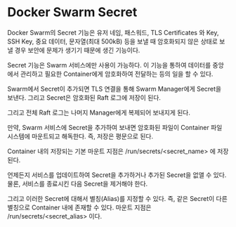 # Docker Swarm Secret

Docker Swarm의 Secret 기능은 유저 네임, 패스워드, TLS Certificates 와 Key, SSH Key, 중요 데이터, 문자열(최대 500kB) 등을 보낼 때 암호화되지 않은 상태로 보낼 경우 보안에 문제가 생기기 때문에 생긴 기능이다.

Secret 기능은 Swarm 서비스에만 사용이 가능하다. 이 기능을 통하여 데이터를 중앙에서 관리하고 필요한 Container에게 암호화하여 전달하는 등의 일을 할 수 있다.

Swarm에서 Secret이 추가되면 TLS 연결을 통해 Swarm Manager에게 Secret을 보낸다. 그리고 Secret은 암호화된 Raft 로그에 저장이 된다. 

그리고 전체 Raft 로그는 나머지 Manager에게 복제되어 보내지게 된다.

만약, Swarm 서비스에 Secret을 추가하여 보내면 암호화된 파일이 Container 파일 시스템에 마운트되고 해독한다. 즉, 저장은 평문으로 된다.

Container 내의 저장되는 기본 마운트 지점은 /run/secrets/<secret_name> 에 저장된다.

언제든지 서비스를 업데이트하여 Secret을 추가하거나 추가된 Secret을 없앨 수 있다. 물론, 서비스를 종료시킨 다음 Secret을 제거해야 한다.

그리고 이러한 Secret에 대해서 별칭(Alias)를 지정할 수 있다. 즉, 같은 Secret이 다른 별칭으로 Container 내에 존재할 수 있다. 마운트 지점은 /run/secrets/<secret_alias> 이다.

